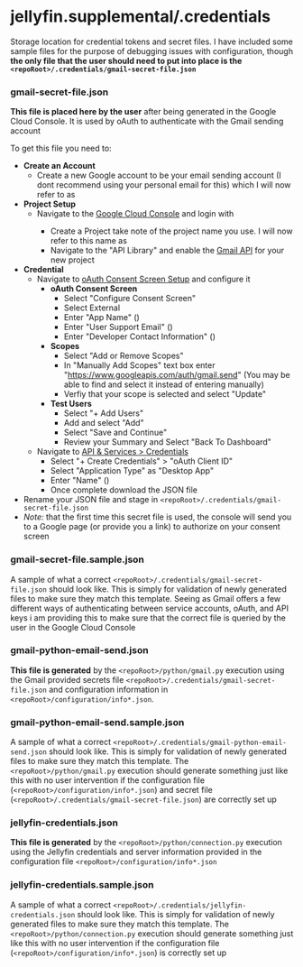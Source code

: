 # jellyfin.supplemental/.credentials

Storage location for credential tokens and secret files. I have included some sample files for the purpose of debugging issues with configuration, though **the only file that the user should need to put into place is the `<repoRoot>/.credentials/gmail-secret-file.json`**

### gmail-secret-file.json

**This file is placed here by the user** after being generated in the Google Cloud Console. It is used by oAuth to authenticate with the Gmail sending account

To get this file you need to:

- **Create an Account**
  - Create a new Google account to be your email sending account (I dont recommend using your personal email for this) which I will now refer to as <sendingEmailAddress>
- **Project Setup**
  - Navigate to the [Google Cloud Console](https://console.cloud.google.com/) and login with <sendingEmailAddress>
    - Create a Project take note of the project name you use. I will now refer to this name as <projectName>
    - Navigate to the "API Library" and enable the [Gmail API](https://console.cloud.google.com/apis/library/gmail.googleapis.com) for your new project
- **Credential**
  - Navigate to [oAuth Consent Screen Setup](https://console.cloud.google.com/apis/credentials/consent) and configure it
    - **oAuth Consent Screen**
      - Select "Configure Consent Screen"
      - Select External
      - Enter "App Name" (<projectName>)
      - Enter "User Support Email" (<sendingEmailAddress>)
      - Enter "Developer Contact Information" (<sendingEmailAddress>)
    - **Scopes**
      - Select "Add or Remove Scopes"
      - In "Manually Add Scopes" text box enter "https://www.googleapis.com/auth/gmail.send" (You may be able to find and select it instead of entering manually)
      - Verfiy that your scope is selected and select "Update"
    - **Test Users**
      - Select "+ Add Users"
      - Add <sendingEmailAddress> and select "Add"
      - Select "Save and Continue"
      - Review your Summary and Select "Back To Dashboard"
  - Navigate to [API & Services > Credentials](https://console.cloud.google.com/apis/credentials)
    - Select "+ Create Credentials" > "oAuth Client ID"
    - Select "Application Type" as "Desktop App"
    - Enter "Name" (<projectName>)
    - Once complete download the JSON file
- Rename your JSON file and stage in `<repoRoot>/.credentials/gmail-secret-file.json`
- _Note:_ that the first time this secret file is used, the console will send you to a Google page (or provide you a link) to authorize on your consent screen

### gmail-secret-file.sample.json

A sample of what a correct `<repoRoot>/.credentials/gmail-secret-file.json` should look like. This is simply for validation of newly generated files to make sure they match this template. Seeing as Gmail offers a few different ways of authenticating between service accounts, oAuth, and API keys i am providing this to make sure that the correct file is queried by the user in the Google Cloud Console

### gmail-python-email-send.json

**This file is generated** by the `<repoRoot>/python/gmail.py` execution using the Gmail provided secrets file `<repoRoot>/.credentials/gmail-secret-file.json` and configuration information in `<repoRoot>/configuration/info*.json`.

### gmail-python-email-send.sample.json

A sample of what a correct `<repoRoot>/.credentials/gmail-python-email-send.json` should look like. This is simply for validation of newly generated files to make sure they match this template. The `<repoRoot>/python/gmail.py` execution should generate something just like this with no user intervention if the configuration file (`<repoRoot>/configuration/info*.json`) and secret file (`<repoRoot>/.credentials/gmail-secret-file.json`) are correctly set up

### jellyfin-credentials.json

**This file is generated** by the `<repoRoot>/python/connection.py` execution using the Jellyfin credentials and server information provided in the configuration file `<repoRoot>/configuration/info*.json`

### jellyfin-credentials.sample.json

A sample of what a correct `<repoRoot>/.credentials/jellyfin-credentials.json` should look like. This is simply for validation of newly generated files to make sure they match this template. The `<repoRoot>/python/connection.py` execution should generate something just like this with no user intervention if the configuration file (`<repoRoot>/configuration/info*.json`) is correctly set up

